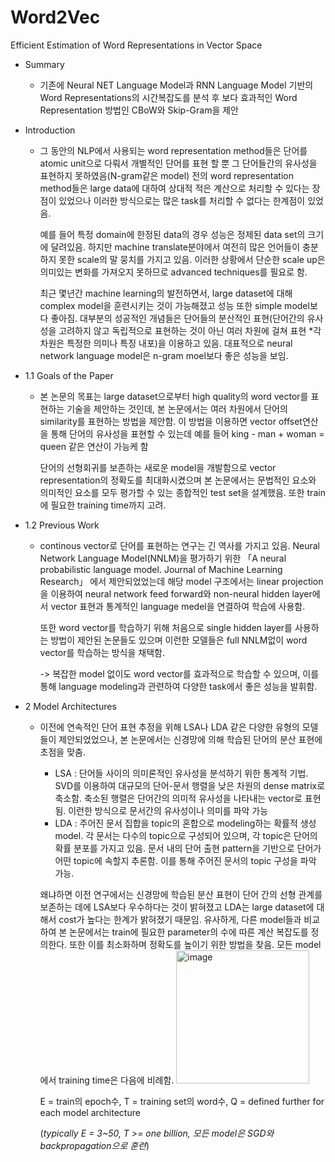 # Word2Vec
Efficient Estimation of Word Representations in Vector Space

- Summary
  - 기존에 Neural NET Language Model과 RNN Language Model 기반의 Word Representations의 시간복잡도를 분석 후 보다 효과적인 Word Representation 방법인 CBoW와 Skip-Gram을 제안
    

- Introduction
  - 그 동안의 NLP에서 사용되는 word representation method들은 단어를 atomic unit으로 다뤄서 개별적인 단어를 표현 할 뿐 그 단어들간의 유사성을 표현하지 못하였음(N-gram같은 model)
    전의 word representation method들은 large data에 대하여 상대적 적은 계산으로 처리할 수 있다는 장점이 있었으나 이러한 방식으로는 많은 task를 처리할 수 없다는 한계점이 있었음.
    
    예를 들어 특정 domain에 한정된 data의 경우 성능은 정제된 data set의 크기에 달려있음. 하지만 machine translate분야에서 여전히 많은 언어들이 충분하지 못한 scale의 말 뭉치를 가지고 있음.
    이러한 상황에서 단순한 scale up은 의미있는 변화를 가져오지 못하므로 advanced techniques를 필요로 함.

    최근 몇년간 machine learning의 발전하면서, large dataset에 대해 complex model을 훈련시키는 것이 가능해졌고 성능 또한 simple model보다 좋아짐. 대부분의 성공적인 개념들은 단어들의 분산적인
    표현(단어간의 유사성을 고려하지 않고 독립적으로 표현하는 것이 아닌 여러 차원에 걸쳐 표현 *각 차원은 특정한 의미나 특징 내포)을 이용하고 있음. 대표적으로 neural network language model은 n-gram moel보다 좋은 성능을 보임.

- 1.1 Goals of the Paper
  - 본 논문의 목표는 large dataset으로부터 high quality의 word vector를 표현하는 기술을 제안하는 것인데, 본 논문에서는 여러 차원에서 단어의 similarity를 표현하는 방법을 제안함.
    이 방법을 이용하면 vector offset연산을 통해 단어의 유사성을 표현할 수 있는데 예를 들어 king - man + woman = queen 같은 연산이 가능케 함

    단어의 선형회귀를 보존하는 새로운 model을 개발함으로 vector representation의 정확도를 최대화시켰으며 본 논문에서는 문법적인 요소와 의미적인 요소를 모두 평가할 수 있는 종합적인 test set을 설계했음. 
    또한 train에 필요한 training time까지 고려.

- 1.2 Previous Work
  - continous vector로 단어를 표현하는 연구는 긴 역사를 가지고 있음. Neural Network Language Model(NNLM)을 평가하기 위한 「A neural probabilistic language model. Journal of Machine Learning Research」
    에서 제안되었었는데 해당 model 구조에서는 linear projection을 이용하여 neural network feed forward와 non-neural hidden layer에서 vector 표현과 통계적인 language medel을 연결하여 학습에 사용함.

    또한 word vector를 학습하기 위해 처음으로 single hidden layer를 사용하는 방법이 제안된 논문들도 있으며 이런한 모델들은 full NNLM없이 word vector를 학습하는 방식을 채택함.

    -> 복잡한 model 없이도 word vector를 효과적으로 학습할 수 있으며, 이를 통해 language modeling과 관련하여 다양한 task에서 좋은 성능을 발휘함.

- 2 Model Architectures
  - 이전에 연속적인 단어 표현 추정을 위해 LSA나 LDA 같은 다양한 유형의 모델들이 제안되었었으나, 본 논문에서는 신경망에 의해 학습된 단어의 분산 표현에 초점을 맞춤.
    - LSA : 단어들 사이의 의미론적인 유사성을 분석하기 위한 통계적 기법. SVD를 이용하여 대규모의 단어-문서 행렬을 낮은 차원의 dense matrix로 축소함.
      축소된 행렬은 단어간의 의미적 유사성을 나타내는 vector로 표현됨. 이런한 방식으로 문서간의 유사성이나 의미를 파악 가능
    - LDA : 주어진 문서 집합을 topic의 혼합으로 modeling하는 확률적 생성 model. 각 문서는 다수의 topic으로 구성되어 있으며, 각 topic은 단어의 확률 분포를 가지고 있음.
      문서 내의 단어 출현 pattern을 기반으로 단어가 어떤 topic에 속할지 추론함. 이를 통해 주어진 문서의 topic 구성을 파악 가능.
      
    왜냐하면 이전 연구에서는 신경망에 학습된 분산 표현이 단어 간의 선형 관계를 보존하는 데에 LSA보다 우수하다는 것이 밝혀졌고 LDA는 large dataset에 대해서 cost가 높다는 한계가 밝혀졌기 때문임.
    유사하게, 다른 model들과 비교하여 본 논문에서는 train에 필요한 parameter의 수에 따른 계산 복잡도를 정의한다. 또한 이를 최소화하며 정확도를 높이기 위한 방법을 찾음.
    모든 model에서 training time은 다음에 비례함.
    <img width="213" alt="image" src="https://github.com/mySongminkyu/Word2Vec/assets/132251519/5dc22a45-8957-4076-882e-ec25c079348a">
    
    E = train의 epoch수, T = training set의 word수, Q = defined further for each model architecture
    
    (*typically E = 3~50, T >= one billion, 모든 model은 SGD와 backpropagation으로 훈련*)
    

    


    


